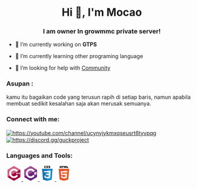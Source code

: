 <h1 align="center">Hi 👋, I'm Mocao</h1>
<h3 align="center">I am owner In growmmc private server!</h3>

- 🔭 I’m currently working on **GTPS**

- 🌱 I’m currently learning other programing language

- 🤝 I’m looking for help with [Community](https://discord.gg/guckproject)

<H3 align="left">Asupan :</h3>
kamu itu bagaikan code yang terusun rapih di setiap baris, namun apabila membuat sedikit kesalahan saja akan merusak semuanya.
<h3 align="left">Connect with me:</h3>
<p align="left">
<a href="https://www.youtube.com/c/https://youtube.com/channel/ucynyjykmxqseusrt6tyvpqg" target="blank"><img align="center" src="https://raw.githubusercontent.com/rahuldkjain/github-profile-readme-generator/master/src/images/icons/Social/youtube.svg" alt="https://youtube.com/channel/ucynyjykmxqseusrt6tyvpqg" height="30" width="40" /></a>
<a href="https://discord.gg/https://discord.gg/guckproject" target="blank"><img align="center" src="https://raw.githubusercontent.com/rahuldkjain/github-profile-readme-generator/master/src/images/icons/Social/discord.svg" alt="https://discord.gg/guckproject" height="30" width="40" /></a>
</p>

<h3 align="left">Languages and Tools:</h3>
<p align="left"> <a href="https://www.w3schools.com/cpp/" target="_blank" rel="noreferrer"> <img src="https://raw.githubusercontent.com/devicons/devicon/master/icons/cplusplus/cplusplus-original.svg" alt="cplusplus" width="40" height="40"/> </a> <a href="https://www.w3schools.com/cs/" target="_blank" rel="noreferrer"> <img src="https://raw.githubusercontent.com/devicons/devicon/master/icons/csharp/csharp-original.svg" alt="csharp" width="40" height="40"/> </a> <a href="https://www.w3schools.com/css/" target="_blank" rel="noreferrer"> <img src="https://raw.githubusercontent.com/devicons/devicon/master/icons/css3/css3-original-wordmark.svg" alt="css3" width="40" height="40"/> </a> <a href="https://www.w3.org/html/" target="_blank" rel="noreferrer"> <img src="https://raw.githubusercontent.com/devicons/devicon/master/icons/html5/html5-original-wordmark.svg" alt="html5" width="40" height="40"/> </a> </p>
